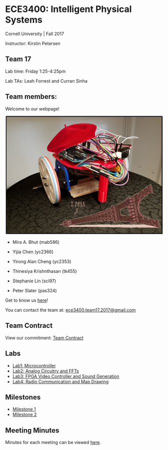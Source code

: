# ECE3400: Intelligent Physical Systems 
Cornell University | Fall 2017

Instructor: Kirstin Petersen

## Team 17
Lab time: Friday 1:25-4:25pm

Lab TAs: Leah Forrest and Curran Sinha


## Team members:
Welcome to our webpage!

![](./images/frenchPolice.PNG)

* Mira A. Bhut (mab586) 

* Yijia Chen (yc2366)

* Yirong Alan Cheng (yc2353)

* Thinesiya Krishnthasan (tk455)

* Stephanie Lin (scl97)

* Peter Slater (pas324)

Get to know us [here](./about_us.md)!

You can contact the team at: ece3400.team17.2017@gmail.com

## Team Contract
View our commitment: [Team Contract](./team_contract.md)

## Labs 
* [Lab1: Microcontroller](./lab1.md)
* [Lab2: Analog Circuitry and FFTs](./lab2.md)
* [Lab3: FPGA Video Controller and Sound Generation](./lab3.md)
* [Lab4: Radio Communication and Map Drawing](./lab4.md)

## Milestones
* [Milestone 1](./milestone1.md)
* [Milestone 2](./milestone2.md)


## Meeting Minutes
Minutes for each meeting can be viewed [here](./meeting_min.md).







